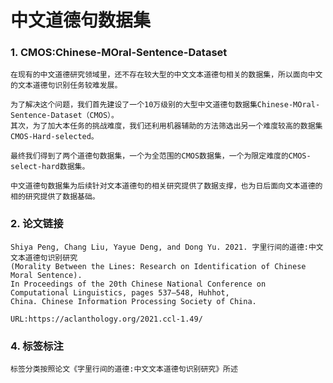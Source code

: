 
# 中文道德句数据集
### 1. CMOS:Chinese-MOral-Sentence-Dataset
    在现有的中文道德研究领域里，还不存在较大型的中文文本道德句相关的数据集，所以面向中文的文本道德句识别任务较难发展。
    
    为了解决这个问题，我们首先建设了一个10万级别的大型中文道德句数据集Chinese-MOral-Sentence-Dataset（CMOS）。
    其次，为了加大本任务的挑战难度，我们还利用机器辅助的方法筛选出另一个难度较高的数据集CMOS-Hard-selected。
    
    最终我们得到了两个道德句数据集，一个为全范围的CMOS数据集，一个为限定难度的CMOS-select-hard数据集。
    
    中文道德句数据集为后续针对文本道德句的相关研究提供了数据支撑，也为日后面向文本道德的相的研究提供了数据基础。
    
### 2. 论文链接  
    Shiya Peng, Chang Liu, Yayue Deng, and Dong Yu. 2021. 字里行间的道德:中文文本道德句识别研究
    (Morality Between the Lines: Research on Identification of Chinese   Moral Sentence). 
    In Proceedings of the 20th Chinese National Conference on Computational Linguistics, pages 537–548, Huhhot,
    China. Chinese Information Processing Society of China.
    
    URL:https://aclanthology.org/2021.ccl-1.49/
    


### 4. 标签标注
    标签分类按照论文《字里行间的道德:中文文本道德句识别研究》所述



